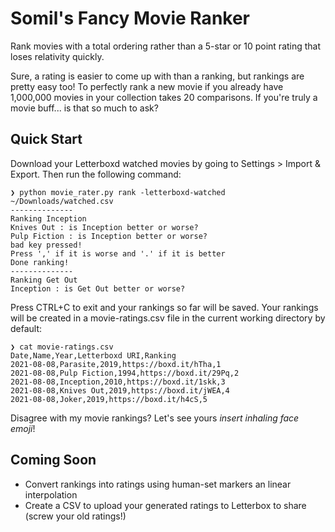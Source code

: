 # Somil's Fancy Movie Ranker
Rank movies with a total ordering rather than a 5-star or 10 point rating that loses relativity quickly. 

Sure, a rating is easier to come up with than a ranking, but rankings are pretty easy too! To perfectly rank a new movie if you already have 1,000,000 movies in your collection takes 20 comparisons. If you're truly a movie buff... is that so much to ask?

## Quick Start
Download your Letterboxd watched movies by going to Settings > Import & Export. Then run the following command:

```
❯ python movie_rater.py rank -letterboxd-watched ~/Downloads/watched.csv
--------------
Ranking Inception
Knives Out : is Inception better or worse?
Pulp Fiction : is Inception better or worse?
bad key pressed!
Press ',' if it is worse and '.' if it is better
Done ranking!
--------------
Ranking Get Out
Inception : is Get Out better or worse?
```

Press CTRL+C to exit and your rankings so far will be saved. Your rankings will be created in a movie-ratings.csv file in the current working directory by default:
```
❯ cat movie-ratings.csv
Date,Name,Year,Letterboxd URI,Ranking
2021-08-08,Parasite,2019,https://boxd.it/hTha,1
2021-08-08,Pulp Fiction,1994,https://boxd.it/29Pq,2
2021-08-08,Inception,2010,https://boxd.it/1skk,3
2021-08-08,Knives Out,2019,https://boxd.it/jWEA,4
2021-08-08,Joker,2019,https://boxd.it/h4cS,5
```

Disagree with my movie rankings? Let's see yours *insert inhaling face emoji*!

## Coming Soon
- Convert rankings into ratings using human-set markers an linear interpolation
- Create a CSV to upload your generated ratings to Letterbox to share (screw your old ratings!)
